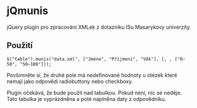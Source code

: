 jQmunis
======
jQuery plugin pro zpracování XMLek z dotazníku ISu Masarykovy univerzity.

Použití
-------
	$("table").munis("data.xml", ["Jméno", "Příjmení", "Věk"], [, , ["0–50", "50–100"]]);
Povšimněte si, že druhé pole má nedefinované hodnoty u otézek které nemají jako odpovědi radiobuttony nebo checkboxy.

Plugin očekává, že bude použit nad tabulkou. Pokud není, nic se neděje. Tato tabulka je vyprázdněna a poté naplněna daty z odpovědníku.
